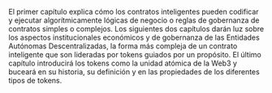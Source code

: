 El primer capítulo explica cómo los contratos inteligentes pueden codificar y ejecutar algorítmicamente lógicas de negocio o reglas de gobernanza de contratos simples  o complejos. Los siguientes dos capítulos darán luz sobre los aspectos institucionales económicos y de gobernanza de las Entidades Autónomas Descentralizadas, la forma más compleja de un contrato inteligente que son lideradas por tokens guiados por un propósito. El último capítulo introducirá los tokens como la unidad atómica de la Web3 y buceará en su historia, su definición y en las propiedades de los diferentes tipos de tokens. 
